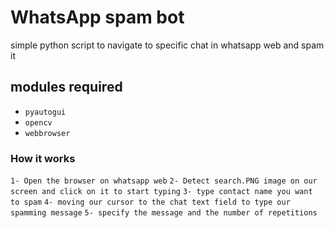 # WhatsApp spam bot
simple python script to navigate to specific chat in whatsapp web and spam it

## modules required
- `pyautogui`
- `opencv`
- `webbrowser`

### How it works
```1- Open the browser on whatsapp web```
```2- Detect search.PNG image on our screen and click on it to start typing```
```3- type contact name you want to spam```
```4- moving our cursor to the chat text field to type our spamming message```
```5- specify the message and the number of repetitions```
